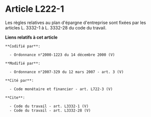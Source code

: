 # Article L222-1

Les règles relatives au plan d'épargne d'entreprise sont fixées par les articles L. 3332-1 à L. 3332-28 du code du travail.

**Liens relatifs à cet article**

	**Codifié par**:

	  - Ordonnance n°2000-1223 du 14 décembre 2000 (V)

	**Modifié par**:

	  - Ordonnance n°2007-329 du 12 mars 2007 - art. 3 (V)

	**Cité par**:

	  - Code monétaire et financier - art. L722-3 (V)

	**Cite**:

	  - Code du travail - art. L3332-1 (V)
	  - Code du travail - art. L3332-28 (V)
